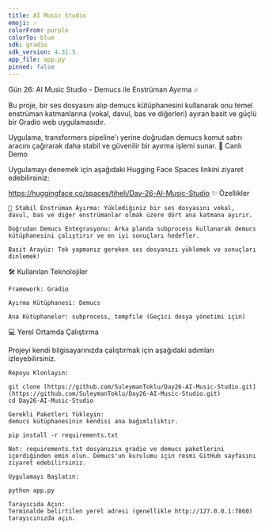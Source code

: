 ```yaml
---
title: AI Music Studio
emoji: 🎶
colorFrom: purple
colorTo: blue
sdk: gradio
sdk_version: 4.31.5
app_file: app.py
pinned: false
---
```


Gün 26: AI Music Studio - Demucs ile Enstrüman Ayırma 🎶

Bu proje, bir ses dosyasını alıp demucs kütüphanesini kullanarak onu temel enstrüman katmanlarına (vokal, davul, bas ve diğerleri) ayıran basit ve güçlü bir Gradio web uygulamasıdır.

Uygulama, transformers pipeline'ı yerine doğrudan demucs komut satırı aracını çağırarak daha stabil ve güvenilir bir ayırma işlemi sunar.
🚀 Canlı Demo

Uygulamayı denemek için aşağıdaki Hugging Face Spaces linkini ziyaret edebilirsiniz:

https://huggingface.co/spaces/tiheli/Day-26-AI-Music-Studio
✨ Özellikler

    🎼 Stabil Enstrüman Ayırma: Yüklediğiniz bir ses dosyasını vokal, davul, bas ve diğer enstrümanlar olmak üzere dört ana katmana ayırır.

    Doğrudan Demucs Entegrasyonu: Arka planda subprocess kullanarak demucs kütüphanesini çalıştırır ve en iyi sonuçları hedefler.

    Basit Arayüz: Tek yapmanız gereken ses dosyanızı yüklemek ve sonuçları dinlemek!

🛠️ Kullanılan Teknolojiler

    Framework: Gradio

    Ayırma Kütüphanesi: Demucs

    Ana Kütüphaneler: subprocess, tempfile (Geçici dosya yönetimi için)

💻 Yerel Ortamda Çalıştırma

Projeyi kendi bilgisayarınızda çalıştırmak için aşağıdaki adımları izleyebilirsiniz.

    Repoyu Klonlayın:

    git clone [https://github.com/SuleymanToklu/Day26-AI-Music-Studio.git](https://github.com/SuleymanToklu/Day26-AI-Music-Studio.git)
    cd Day26-AI-Music-Studio

    Gerekli Paketleri Yükleyin:
    demucs kütüphanesinin kendisi ana bağımlılıktır.

    pip install -r requirements.txt

    Not: requirements.txt dosyanızın gradio ve demucs paketlerini içerdiğinden emin olun. Demucs'un kurulumu için resmi GitHub sayfasını ziyaret edebilirsiniz.

    Uygulamayı Başlatın:

    python app.py

    Tarayıcıda Açın:
    Terminalde belirtilen yerel adresi (genellikle http://127.0.0.1:7860) tarayıcınızda açın.